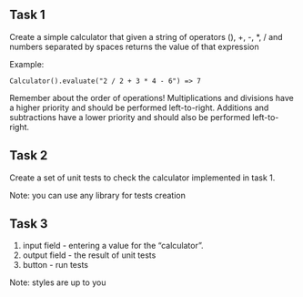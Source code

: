 ## Task 1
Create a simple calculator that given a string of operators (), +, -, *, / and numbers separated by spaces returns the value of that expression

Example:
```
Calculator().evaluate("2 / 2 + 3 * 4 - 6") => 7
```
Remember about the order of operations! Multiplications and divisions have a higher priority and should be performed left-to-right. Additions and subtractions have a lower priority and should also be performed left-to-right.

## Task 2

Create a set of unit tests to check the calculator implemented in task 1.

Note: you can use any library for tests creation

## Task 3
1) input field - entering a value for the “calculator”.
2) output field - the result of unit tests
3) button - run tests

Note: styles are up to you
